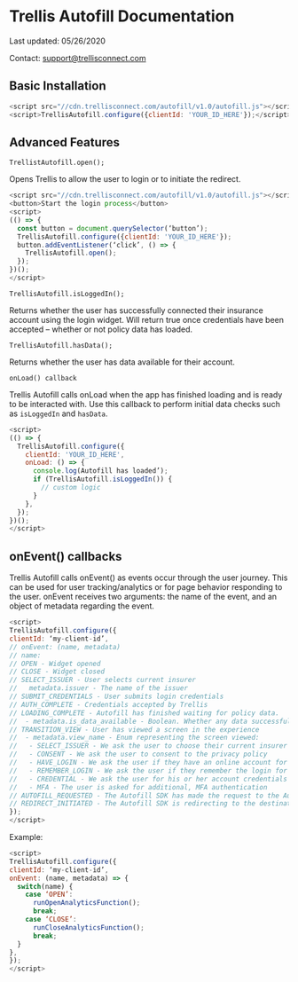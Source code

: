 # Trellis Autofill Documentation

Last updated: 05/26/2020

Contact: support@trellisconnect.com

## Basic Installation

```javascript
<script src="//cdn.trellisconnect.com/autofill/v1.0/autofill.js"></script>
<script>TrellisAutofill.configure({clientId: 'YOUR_ID_HERE'});</script>
```

## Advanced Features
`TrellistAutofill.open();`

Opens Trellis to allow the user to login or to initiate the redirect.

```javascript
<script src="//cdn.trellisconnect.com/autofill/v1.0/autofill.js"></script>
<button>Start the login process</button>
<script>
(() => {
  const button = document.querySelector(‘button’);
  TrellisAutofill.configure({clientId: 'YOUR_ID_HERE'});
  button.addEventListener(‘click’, () => {
    TrellisAutofill.open();
  });
})();
</script>
```

`TrellisAutofill.isLoggedIn();`

Returns whether the user has successfully connected their insurance account using the login widget. Will return true once credentials have been accepted – whether or not policy data has loaded.

`TrellisAutofill.hasData();`

Returns whether the user has data available for their account.

`onLoad() callback`

Trellis Autofill calls onLoad when the app has finished loading and is ready to be interacted with. Use this callback to perform initial data checks such as `isLoggedIn` and `hasData`. 

```javascript
<script>
(() => {
  TrellisAutofill.configure({
    clientId: 'YOUR_ID_HERE',
    onLoad: () => {
      console.log(Autofill has loaded’);
      if (TrellisAutofill.isLoggedIn()) {
        // custom logic
      }
    },
  });
})();
</script>
```

## onEvent() callbacks

Trellis Autofill calls onEvent() as events occur through the user journey. This can be used for user tracking/analytics or for page behavior responding to the user. onEvent receives two arguments: the name of the event, and an object of metadata regarding the event.

```javascript
<script>
TrellisAutofill.configure({
clientId: ‘my-client-id’,
// onEvent: (name, metadata)
// name:
// OPEN - Widget opened
// CLOSE - Widget closed
// SELECT_ISSUER - User selects current insurer
//   metadata.issuer - The name of the issuer
// SUBMIT_CREDENTIALS - User submits login credentials
// AUTH_COMPLETE - Credentials accepted by Trellis
// LOADING_COMPLETE - Autofill has finished waiting for policy data.
//  - metadata.is_data_available - Boolean. Whether any data successfully loaded.
// TRANSITION_VIEW - User has viewed a screen in the experience
//  - metadata.view_name - Enum representing the screen viewed:
//   - SELECT_ISSUER - We ask the user to choose their current insurer
//   - CONSENT - We ask the user to consent to the privacy policy
//   - HAVE_LOGIN - We ask the user if they have an online account for their insurance
//   - REMEMBER_LOGIN - We ask the user if they remember the login for their insurance
//   - CREDENTIAL - We ask the user for his or her account credentials
//   - MFA - The user is asked for additional, MFA authentication
// AUTOFILL_REQUESTED - The Autofill SDK has made the request to the Autofill API to the redirect URL for this user.
// REDIRECT_INITIATED - The Autofill SDK is redirecting to the destination sent by the Autofill API.
});
</script>
```

Example:

```javascript
<script>
TrellisAutofill.configure({
clientId: ‘my-client-id’,
onEvent: (name, metadata) => {
  switch(name) {
    case ‘OPEN’:
      runOpenAnalyticsFunction();
      break;
    case ‘CLOSE’:
      runCloseAnalyticsFunction();
      break;
  }
},
});
</script>
```

